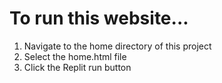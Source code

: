# To run this website...
1. Navigate to the home directory of this project
2. Select the home.html file
3. Click the Replit run button 